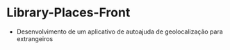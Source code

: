# Library-Places-Front


- Desenvolvimento de um aplicativo de autoajuda de geolocalização para extrangeiros